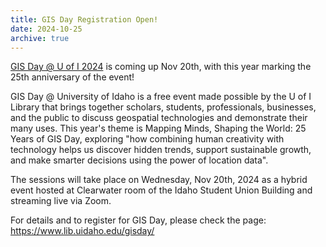 ```yaml
---
title: GIS Day Registration Open!
date: 2024-10-25
archive: true
---
```


[GIS Day @ U of I 2024](https://www.lib.uidaho.edu/gisday/) is coming up Nov 20th, with this year marking the 25th anniversary of the event!

GIS Day @ University of Idaho is a free event made possible by the U of I Library that brings together scholars, students, professionals, businesses, and the public to discuss geospatial technologies and demonstrate their many uses. This year's theme is Mapping Minds, Shaping the World: 25 Years of GIS Day, exploring "how combining human creativity with technology helps us discover hidden trends, support sustainable growth, and make smarter decisions using the power of location data". 

The sessions will take place on Wednesday, Nov 20th, 2024 as a hybrid event hosted at Clearwater room of the Idaho Student Union Building and streaming live via Zoom.

For details and to register for GIS Day, please check the page:
<https://www.lib.uidaho.edu/gisday/>
